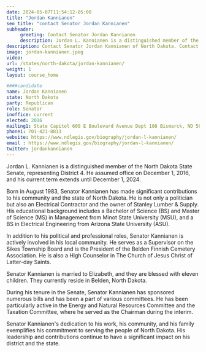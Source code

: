 ```yaml
---
date: 2024-05-07T11:54:12-05:00
title: "Jordan Kannianen"
seo_title: "contact Senator Jordan Kannianen"
subheader:
     greeting: Contact Senator Jordan Kannianen
     description: Jordan L. Kannianen is a distinguished member of the North Dakota State Senate, representing District 4. He assumed office on December 1, 2016, and his current term extends until December 1, 2024.
description: Contact Senator Jordan Kannianen of North Dakota. Contact information for Jordan Kannianen includes email address, phone number, and mailing address.
image: jordan-kannianen.jpeg
video:
url: /states/north-dakota/jordan-kannianen/
weight: 1
layout: course_home

####candidate
name: Jordan Kannianen
state: North Dakota
party: Republican
role: Senator
inoffice: current
elected: 2016
mailing1: State Capitol 600 E Boulevard Avenue Dept 108 Bismarck, ND 58505-0360
phone1: 701-421-8813
website: https://www.ndlegis.gov/biography/jordan-l-kannianen/
email : https://www.ndlegis.gov/biography/jordan-l-kannianen/
twitter: jordankannianen
---
```

Jordan L. Kannianen is a distinguished member of the North Dakota State Senate, representing District 4. He assumed office on December 1, 2016, and his current term extends until December 1, 2024.

Born in August 1983, Senator Kannianen has made significant contributions to his community and the state of North Dakota. He is not only a politician but also an Electrical Contractor and the owner of Stanley Lumber & Supply. His educational background includes a Bachelor of Science (BS) and Master of Science (MS) in Management from Minot State University (MSU), and a BS in Electrical Engineering from Arizona State University (ASU).

In addition to his political and professional roles, Senator Kannianen is actively involved in his local community. He serves as a Supervisor on the Sikes Township Board and is the President of the Belden Finnish Cemetery Association. He is also a High Counselor in The Church of Jesus Christ of Latter-day Saints.

Senator Kannianen is married to Elizabeth, and they are blessed with eleven children. They currently reside in Belden, North Dakota.

During his tenure in the Senate, Senator Kannianen has sponsored numerous bills and has been a part of various committees. He has been particularly active in the Energy and Natural Resources Committee and the Taxation Committee, where he served as the Chairman during the interim.

Senator Kannianen's dedication to his work, his community, and his family exemplifies his commitment to serving the people of North Dakota. His leadership and contributions continue to have a significant impact on his district and the state.
